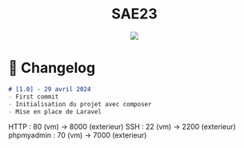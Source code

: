 <div align="center">

# SAE23  

<img src="https://readme-typing-svg.demolab.com?font=Iosevka+Nerd+Font&weight=900&pause=1000&color=6791C9&background=0C0E0F00&center=true&vCenter=true&width=700&lines=Mettre%20en%20place%20une%20solution%20informatique"> 

<br/>  
 

</div>


# 📖 Changelog
```markdown
# [1.0] - 29 avril 2024
- First commit
- Initialisation du projet avec composer
- Mise en place de Laravel
```

HTTP : 80 (vm) -> 8000 (exterieur)
SSH : 22 (vm) -> 2200 (exterieur)
phpmyadmin : 70 (vm) -> 7000 (exterieur)

